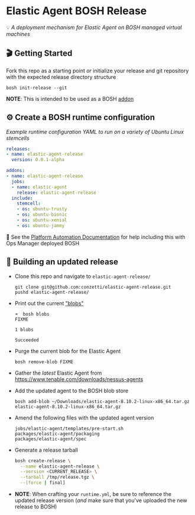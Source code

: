 Elastic Agent BOSH Release
===========================
💡 _A deployment mechanism for Elastic Agent on BOSH managed virtual machines_

## 🎬 Getting Started

Fork this repo as a starting point _or_ initialize your release and git repository with the expected release directory structure
```
bosh init-release --git
```

**NOTE**: This is intended to be used as a BOSH [addon](https://bosh.io/docs/runtime-config/#update)

## ⚙️ Create a BOSH runtime configuration
_Example runtime configuration YAML to run on a variety of Ubuntu Linux stemcells_

```yml
releases:
- name: elastic-agent-release
  version: 0.0.1-alpha

addons:
- name: elastic-agent-release
  jobs:
  - name: elastic-agent
    release: elastic-agent-release
  include:
    stemcell:
    - os: ubuntu-trusty
    - os: ubuntu-bionic
    - os: ubuntu-xenial
    - os: ubuntu-jammy
```

📣 See the [Platform Automation Documentation](https://docs.pivotal.io/platform-automation/v5.0/tasks.html#update-runtime-config) for help including this with Ops Manager deployed BOSH

## 🔨 Building an updated release
* Clone this repo and navigate to `elastic-agent-release/`
  ```console
  git clone git@github.com:conzetti/elastic-agent-release.git
  pushd elastic-agent-release/
  ```

* Print out the current ["blobs" ](https://bosh.io/docs/release-blobs/)
  ```console
  ➜  bosh blobs
  FIXME

  1 blobs

  Succeeded
  ```

* Purge the current blob for the Elastic Agent
  ```console
  bosh remove-blob FIXME
  ```

* Gather the _latest_ Elastic Agent from https://www.tenable.com/downloads/nessus-agents

* Add the updated agent to the BOSH blob store
  ```console
  bosh add-blob ~/Downloads/elastic-agent-8.10.2-linux-x86_64.tar.gz elastic-agent-8.10.2-linux-x86_64.tar.gz
  ```

* Amend the following files with the updated agent version
  ```
  jobs/elastic-agent/templates/pre-start.sh
  packages/elastic-agent/packaging
  packages/elastic-agent/spec
  ```

* Generate a release tarball
  ```bash
  bosh create-release \
    --name elastic-agent-release \
    --version <CURRENT_RELEASE> \
    --tarball /tmp/release.tgz \
    --[force | final]
  ```
* **NOTE**: When crafting your `runtime.yml`, be sure to reference the updated release version (_and_ make sure that you've uploaded the new release to BOSH)